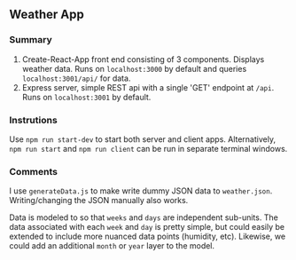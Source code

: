 ## Weather App

### Summary
1. Create-React-App front end consisting of 3 components. Displays weather data. Runs on `localhost:3000` by default and queries `localhost:3001/api/` for data.
2. Express server, simple REST api with a single 'GET' endpoint  at `/api`. Runs on `localhost:3001` by default.

### Instrutions
Use `npm run start-dev` to start both server and client apps. Alternatively, `npm run start` and `npm run client` can be run in separate terminal windows.

### Comments
I use `generateData.js` to make write dummy JSON data to `weather.json`. Writing/changing the JSON manually also works.

Data is modeled to so that `weeks` and `days` are independent sub-units. The data associated with each `week` and `day` is pretty simple, but could easily be extended to include more nuanced data points (humidity, etc). Likewise, we could add an additional `month` or `year` layer to the model.